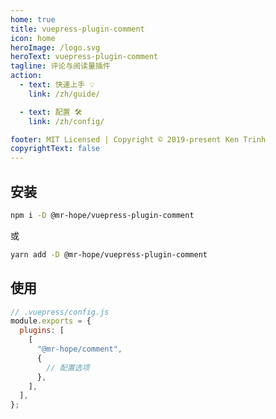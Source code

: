 ```yaml
---
home: true
title: vuepress-plugin-comment
icon: home
heroImage: /logo.svg
heroText: vuepress-plugin-comment
tagline: 评论与阅读量插件
action:
  - text: 快速上手 💡
    link: /zh/guide/

  - text: 配置 🛠
    link: /zh/config/

footer: MIT Licensed | Copyright © 2019-present Ken Trinh
copyrightText: false
---
```


## 安装

```bash
npm i -D @mr-hope/vuepress-plugin-comment
```

或

```bash
yarn add -D @mr-hope/vuepress-plugin-comment
```

## 使用

```js
// .vuepress/config.js
module.exports = {
  plugins: [
    [
      "@mr-hope/comment",
      {
        // 配置选项
      },
    ],
  ],
};
```
